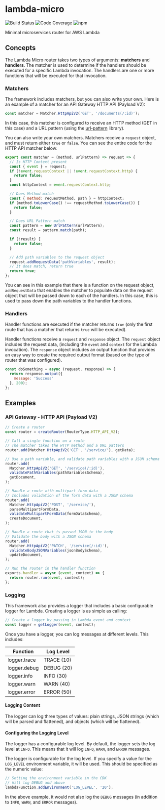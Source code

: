 # lambda-micro

![Build Status](https://github.com/davidtucker/lambda-micro/workflows/CICD/badge.svg) 
![Code Coverage](https://img.shields.io/codecov/c/github/davidtucker/lambda-micro)
![npm](https://img.shields.io/npm/v/lambda-micro)

Minimal microservices router for AWS Lambda

## Concepts

The Lambda Micro router takes two types of arguments: **matchers** and **handlers**. The matcher is used to determine if the handlers should be executed for a specific Lambda invocation.  The handlers are one or more functions that will be executed for that invocation.

### Matchers

The framework includes matchers, but you can also write your own. Here is an example of a matcher for an API Gateway HTTP API (Payload V2):

```javascript
const matcher = Matcher.HttpApiV2('GET', '/documents(/:id)');
```

In this case, this matcher is configured to receive an HTTP method (GET in this case) and a URL pattern (using the [url-pattern](https://github.com/snd/url-pattern) library).

You can also write your own matchers.  Matchers receive a `request` object, and must return either `true` or `false`. You can see the entire code for the HTTP API matcher below:

```javascript
export const matcher = (method, urlPattern) => request => {
  // Is HTTP Context present
  const { event } = request;
  if (!event.requestContext || !event.requestContext.http) {
    return false;
  }
  const httpContext = event.requestContext.http;

  // Does Method match
  const { method: requestMethod, path } = httpContext;
  if (method.toLowerCase() !== requestMethod.toLowerCase()) {
    return false;
  }

  // Does URL Pattern match
  const pattern = new UrlPattern(urlPattern);
  const result = pattern.match(path);

  if (!result) {
    return false;
  }

  // Add path variables to the request object
  request.addRequestData('pathVariables', result);
  // It does match, return true
  return true;
};
```

You can see in this example that there is a function on the request object, `addRequestData` that enables the matcher to populate data on the request object that will be passed down to each of the handlers.  In this case, this is used to pass down the path variables to the handler functions.

### Handlers

Handler functions are executed if the matcher returns `true` (only the first route that has a matcher that returns `true` will be executed). 

Handler functions receive a `request` and `response` object. The `request` object includes the request data, (including the `event` and `context` for the Lambda invocation). The `response` object includes an output function that provides an easy way to create the required output format (based on the type of router that was configured).

```javascript
const doSomething = async (request, response) => {
  return response.output({
    message: 'Success'
  }, 200);
};
```

## Examples

### API Gateway - HTTP API (Payload V2)

```javascript
// Create a router
const router = createRouter(RouterType.HTTP_API_V2);

// Call a single function on a route
// The matcher takes the HTTP method and a URL pattern
router.add(Matcher.HttpApiV2('GET', '/service/'), getData);

// Use a path variable, and validate path variables with a JSON schema
router.add(
  Matcher.HttpApiV2('GET', '/service(/:id)'),
  validatePathVariables(pathVariablesSchema),
  getDocument,
);

// Handle a route with multipart form data
// Includes validation of the form data with a JSON schema
router.add(
  Matcher.HttpApiV2('POST', '/service/'),
  parseMultipartFormData,
  validateMultipartFormData(formDataSchema),
  createDocument,
);

// Handle a route that is passed JSON in the body
// Validate the body with a JSON schema
router.add(
  Matcher.HttpApiV2('PATCH', '/service(/:id)'),
  validateBodyJSONVariables(jsonBodySchema),
  updateDocument,
);

// Run the router in the handler function
exports.handler = async (event, context) => {
  return router.run(event, context);
};
```

### Logging

This framework also provides a logger that includes a basic configurable logger for Lambda.  Creating a logger is as simple as calling:

```javascript
// Create a logger by passing in Lambda event and context
const logger = getLogger(event, context);
```

Once you have a logger, you can log messages at different levels.  This includes:

| Function | Log Level |
|-------|-------------|
| logger.trace | TRACE (10) |
| logger.debug | DEBUG (20) |
| logger.info | INFO (30) |
| logger.warn | WARN (40) |
| logger.error | ERROR (50) |

#### Logging Content

The logger can log three types of values: plain strings, JSON strings (which will be parsed and flattened), and objects (which will be flattened).

#### Configuring the Logging Level

The logger has a configurable log level.  By default, the logger sets the log level at `INFO`.  This means that it will log `INFO`, `WARN`, and `ERROR` messages.

The logger is configurable for the log level.  If you specify a value for the `LOG_LEVEL` environment variable, it will be used.  This should be specified as the numeric value:

```javascript
// Setting the environment variable in the CDK
// Will log DEBUG and above
lambdaFunction.addEnvironment('LOG_LEVEL', '20');
```

In the above example, it would not also log the `DEBUG` messages (in addition to `INFO`, `WARN`, and `ERROR` messages).
